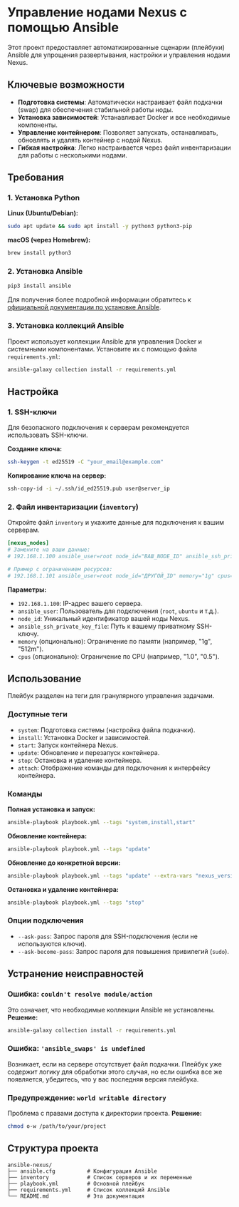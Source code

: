 # Управление нодами Nexus с помощью Ansible

Этот проект предоставляет автоматизированные сценарии (плейбуки) Ansible для упрощения развертывания, настройки и управления нодами Nexus.

## Ключевые возможности

- **Подготовка системы**: Автоматически настраивает файл подкачки (swap) для обеспечения стабильной работы ноды.
- **Установка зависимостей**: Устанавливает Docker и все необходимые компоненты.
- **Управление контейнером**: Позволяет запускать, останавливать, обновлять и удалять контейнер с нодой Nexus.
- **Гибкая настройка**: Легко настраивается через файл инвентаризации для работы с несколькими нодами.

## Требования

### 1. Установка Python

**Linux (Ubuntu/Debian):**
```bash
sudo apt update && sudo apt install -y python3 python3-pip
```

**macOS (через Homebrew):**
```bash
brew install python3
```

### 2. Установка Ansible

```bash
pip3 install ansible
```
Для получения более подробной информации обратитесь к [официальной документации по установке Ansible](https://docs.ansible.com/ansible/latest/installation_guide/index.html).

### 3. Установка коллекций Ansible

Проект использует коллекции Ansible для управления Docker и системными компонентами. Установите их с помощью файла `requirements.yml`:

```bash
ansible-galaxy collection install -r requirements.yml
```

## Настройка

### 1. SSH-ключи

Для безопасного подключения к серверам рекомендуется использовать SSH-ключи.

**Создание ключа:**
```bash
ssh-keygen -t ed25519 -C "your_email@example.com"
```

**Копирование ключа на сервер:**
```bash
ssh-copy-id -i ~/.ssh/id_ed25519.pub user@server_ip
```

### 2. Файл инвентаризации (`inventory`)

Откройте файл `inventory` и укажите данные для подключения к вашим серверам.

```ini
[nexus_nodes]
# Замените на ваши данные:
# 192.168.1.100 ansible_user=root node_id="ВАШ_NODE_ID" ansible_ssh_private_key_file=~/.ssh/id_ed25519

# Пример с ограничением ресурсов:
# 192.168.1.101 ansible_user=root node_id="ДРУГОЙ_ID" memory="1g" cpus="0.5"
```

**Параметры:**
- `192.168.1.100`: IP-адрес вашего сервера.
- `ansible_user`: Пользователь для подключения (`root`, `ubuntu` и т.д.).
- `node_id`: Уникальный идентификатор вашей ноды Nexus.
- `ansible_ssh_private_key_file`: Путь к вашему приватному SSH-ключу.
- `memory` (опционально): Ограничение по памяти (например, "1g", "512m").
- `cpus` (опционально): Ограничение по CPU (например, "1.0", "0.5").

## Использование

Плейбук разделен на теги для гранулярного управления задачами.

### Доступные теги

- `system`: Подготовка системы (настройка файла подкачки).
- `install`: Установка Docker и зависимостей.
- `start`: Запуск контейнера Nexus.
- `update`: Обновление и перезапуск контейнера.
- `stop`: Остановка и удаление контейнера.
- `attach`: Отображение команды для подключения к интерфейсу контейнера.

### Команды

**Полная установка и запуск:**
```bash
ansible-playbook playbook.yml --tags "system,install,start"
```

**Обновление контейнера:**
```bash
ansible-playbook playbook.yml --tags "update"
```

**Обновление до конкретной версии:**
```bash
ansible-playbook playbook.yml --tags "update" --extra-vars "nexus_version=1.2.3"
```

**Остановка и удаление контейнера:**
```bash
ansible-playbook playbook.yml --tags "stop"
```

### Опции подключения

- `--ask-pass`: Запрос пароля для SSH-подключения (если не используются ключи).
- `--ask-become-pass`: Запрос пароля для повышения привилегий (`sudo`).

## Устранение неисправностей

### Ошибка: `couldn't resolve module/action`
Это означает, что необходимые коллекции Ansible не установлены.
**Решение:**
```bash
ansible-galaxy collection install -r requirements.yml
```

### Ошибка: `'ansible_swaps' is undefined`
Возникает, если на сервере отсутствует файл подкачки. Плейбук уже содержит логику для обработки этого случая, но если ошибка все же появляется, убедитесь, что у вас последняя версия плейбука.

### Предупреждение: `world writable directory`
Проблема с правами доступа к директории проекта.
**Решение:**
```bash
chmod o-w /path/to/your/project
```

## Структура проекта

```
ansible-nexus/
├── ansible.cfg          # Конфигурация Ansible
├── inventory            # Список серверов и их переменные
├── playbook.yml         # Основной плейбук
├── requirements.yml     # Список коллекций Ansible
└── README.md            # Эта документация
```
